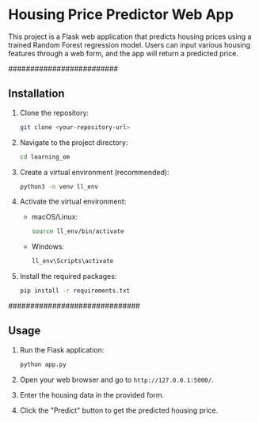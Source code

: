 # Housing Price Predictor Web App

This project is a Flask web application that predicts housing prices using a trained Random Forest regression model. Users can input various housing features through a web form, and the app will return a predicted price.




#########################
## Installation

1.  Clone the repository:

    ```bash
    git clone <your-repository-url>
    ```

2.  Navigate to the project directory:

    ```bash
    cd learning_om
    ```

3.  Create a virtual environment (recommended):

    ```bash
    python3 -m venv ll_env
    ```

4.  Activate the virtual environment:

    * macOS/Linux:

        ```bash
        source ll_env/bin/activate
        ```

    * Windows:

        ```bash
        ll_env\Scripts\activate
        ```

5.  Install the required packages:

    ```bash
    pip install -r requirements.txt
    ```


##############################

## Usage

1.  Run the Flask application:

    ```bash
    python app.py
    ```

2.  Open your web browser and go to `http://127.0.0.1:5000/`.
3.  Enter the housing data in the provided form.
4.  Click the "Predict" button to get the predicted housing price.